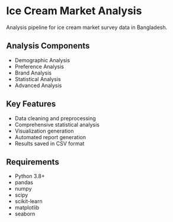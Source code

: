 # Ice Cream Market Analysis

Analysis pipeline for ice cream market survey data in Bangladesh.


## Analysis Components

- Demographic Analysis
- Preference Analysis
- Brand Analysis
- Statistical Analysis
- Advanced Analysis

## Key Features

- Data cleaning and preprocessing
- Comprehensive statistical analysis
- Visualization generation
- Automated report generation
- Results saved in CSV format

## Requirements

- Python 3.8+
- pandas
- numpy
- scipy
- scikit-learn
- matplotlib
- seaborn
